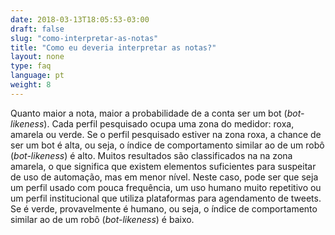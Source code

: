 ```yaml
---
date: 2018-03-13T18:05:53-03:00
draft: false
slug: "como-interpretar-as-notas"
title: "Como eu deveria interpretar as notas?"
layout: none
type: faq
language: pt
weight: 8
---
```

Quanto maior a nota, maior a probabilidade de a conta ser um bot (_bot-likeness_). Cada perfil pesquisado ocupa uma zona do medidor: roxa, amarela ou verde. Se o perfil pesquisado estiver na zona roxa, a chance de ser um bot é alta, ou seja, o índice de comportamento similar ao de um robô (_bot-likeness_) é alto. Muitos resultados são classificados na na zona amarela, o que significa que existem elementos suficientes para suspeitar de uso de automação, mas em menor nível.  Neste caso, pode ser que seja um perfil usado com pouca frequência, um uso humano muito repetitivo ou um perfil institucional que utiliza plataformas para agendamento de tweets. Se é verde, provavelmente é humano, ou seja, o índice de comportamento similar ao de um robô (_bot-likeness_) é baixo.
